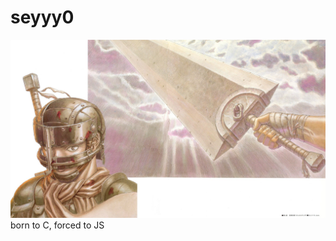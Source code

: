 # seyyy0

![](https://github.com/seyyy0/seyyy0/blob/main/542951.jpg?raw=true)
born to C, forced to JS
